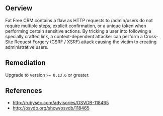 ## Oerview
Fat Free CRM contains a flaw as HTTP requests to /admin/users do not require
multiple steps, explicit confirmation, or a unique token when performing
certain sensitive actions. By tricking a user into following a specially
crafted link, a context-dependent attacker can perform a Cross-Site Request
Forgery (CSRF / XSRF) attack causing the victim to creating administrative
users.


## Remediation
Upgrade to version `>= 0.13.6` or greater.

## References
- http://rubysec.com/advisories/OSVDB-118465
- http://osvdb.org/show/osvdb/118465
